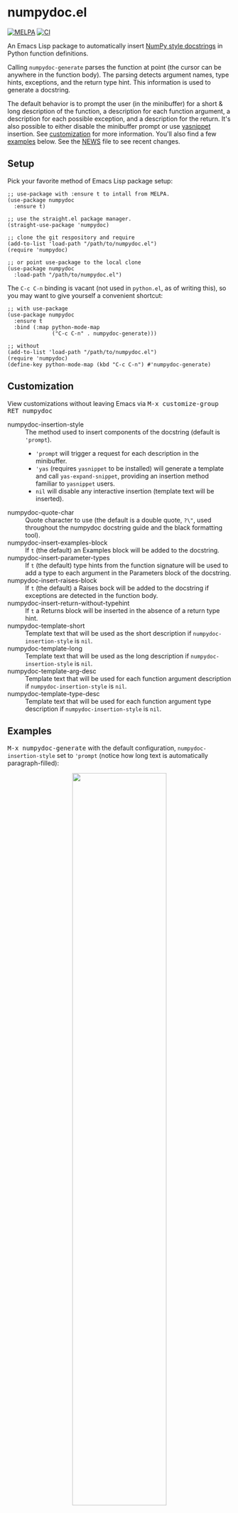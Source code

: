 # numpydoc.el

[![MELPA](https://melpa.org/packages/numpydoc-badge.svg)](https://melpa.org/#/numpydoc)
[![CI](https://github.com/douglasdavis/numpydoc.el/actions/workflows/ci.yml/badge.svg)](https://github.com/douglasdavis/numpydoc.el/actions/workflows/ci.yml)

An Emacs Lisp package to automatically insert [NumPy style
docstrings](https://numpydoc.readthedocs.io/en/latest/format.html) in
Python function definitions.

Calling `numpydoc-generate` parses the function at point (the cursor
can be anywhere in the function body). The parsing detects argument
names, type hints, exceptions, and the return type hint. This
information is used to generate a docstring.

The default behavior is to prompt the user (in the minibuffer) for a
short & long description of the function, a description for each
function argument, a description for each possible exception, and a
description for the return. It's also possible to either disable the
minibuffer prompt or use
[yasnippet](https://github.com/joaotavora/yasnippet) insertion. See
[customization](#customization) for more information. You'll also find
a few [examples](#examples) below. See the
[NEWS](https://github.com/douglasdavis/numpydoc.el/blob/main/NEWS.md)
file to see recent changes.

## Setup

Pick your favorite method of Emacs Lisp package setup:

```elisp
;; use-package with :ensure t to intall from MELPA.
(use-package numpydoc
  :ensure t)

;; use the straight.el package manager.
(straight-use-package 'numpydoc)

;; clone the git respository and require
(add-to-list 'load-path "/path/to/numpydoc.el")
(require 'numpydoc)

;; or point use-package to the local clone
(use-package numpydoc
  :load-path "/path/to/numpydoc.el")
```

The `C-c C-n` binding is vacant (not used in `python.el`, as of
writing this), so you may want to give yourself a convenient shortcut:

```elisp
;; with use-package
(use-package numpydoc
  :ensure t
  :bind (:map python-mode-map
              ("C-c C-n" . numpydoc-generate)))

;; without
(add-to-list 'load-path "/path/to/numpydoc.el")
(require 'numpydoc)
(define-key python-mode-map (kbd "C-c C-n") #'numpydoc-generate)
```

## Customization

View customizations without leaving Emacs via <kbd>M-x customize-group
RET numpydoc</kbd>

<dl>
  <dt>numpydoc-insertion-style</dt>
  <dd>
  The method used to insert components of the docstring (default is
  <code>'prompt</code>).
  <ul>
  <li> <code>'prompt</code> will trigger a request for each description
    in the minibuffer.</li>
  <li> <code>'yas</code> (requires <code>yasnippet</code> to be
    installed) will generate a template and call
    <code>yas-expand-snippet</code>, providing an insertion method
    familiar to <code>yasnippet</code> users.</li>
  <li> <code>nil</code> will disable any interactive insertion (template
    text will be inserted).</li>
  </ul>
  </dd>
  <dt>numpydoc-quote-char</dt>
  <dd>
  Quote character to use (the default is a double quote,
  <code>?\"</code>, used throughout the numpydoc docstring guide and
  the black formatting tool).
  </dd>
  <dt>numpydoc-insert-examples-block</dt>
  <dd>
  If <code>t</code> (the default) an Examples block will be added to
  the docstring.
  </dd>
  <dt>numpydoc-insert-parameter-types</dt>
  <dd>
  If <code>t</code> (the default) type hints from the function
  signature will be used to add a type to each argument in the
  Parameters block of the docstring.
  </dd>
  <dt>numpydoc-insert-raises-block</dt>
  <dd>
  If <code>t</code> (the default) a Raises bock will be added to the
  docstring if exceptions are detected in the function body.
  </dd>
  <dt>numpydoc-insert-return-without-typehint</dt>
  <dd>
  If <code>t</code> a Returns block will be inserted in the absence of
  a return type hint.
  </dd>
  <dt>numpydoc-template-short</dt>
  <dd>
  Template text that will be used as the short description if
  <code>numpydoc-insertion-style</code> is <code>nil</code>.
  </dd>
  <dt>numpydoc-template-long</dt>
  <dd>
  Template text that will be used as the long description if
  <code>numpydoc-insertion-style</code> is <code>nil</code>.
  </dd>
  <dt>numpydoc-template-arg-desc</dt>
  <dd>
  Template text that will be used for each function argument
  description if <code>numpydoc-insertion-style</code> is
  <code>nil</code>.
  </dd>
  <dt>numpydoc-template-type-desc</dt>
  <dd>
  Template text that will be used for each function argument type
  description if <code>numpydoc-insertion-style</code> is
  <code>nil</code>.
  </dd>
</dl>

## Examples

<kbd>M-x numpydoc-generate</kbd> with the default configuration,
`numpydoc-insertion-style` set to `'prompt` (notice how long text is
automatically paragraph-filled):

<p align="center">
  <img src="doc/ex1.gif" width="65%"/>
</p>

Using `yasnippet` (`numpydoc-insertion-style` set to `'yas`):

<p align="center">
  <img src="doc/ex2.gif" width="65%"/>
</p>

With `numpydoc-insertion-style` set to `nil`; before:

```python
def plot_histogram(
    x: np.ndarray,
    bins: int = 10,
    range: Optional[Tuple[float, float]] = None,
    weights: Optional[np.ndarray] = None,
    flow: bool = False,
    ax: Optional[plt.Axes] = None,
) -> Tuple[plt.Figure, plt.Axes]:
    if weights is not None:
        if weights.shape != np.shape:
            raise ValueError("x and weights must have same shape.")
    pass
```

After <kbd>M-x numpydoc-generate</kbd>:

```python
def plot_histogram(
    x: np.ndarray,
    bins: int = 10,
    range: Optional[Tuple[float, float]] = None,
    weights: Optional[np.ndarray] = None,
    flow: bool = False,
    ax: Optional[plt.Axes] = None,
) -> Tuple[plt.Figure, plt.Axes]:
    """FIXME: Short description.

    FIXME: Long description.

    Parameters
    ----------
    x : np.ndarray
        FIXME: Add docs.
    bins : int
        FIXME: Add docs.
    range : Optional[Tuple[float, float]]
        FIXME: Add docs.
    weights : Optional[np.ndarray]
        FIXME: Add docs.
    flow : bool
        FIXME: Add docs.
    ax : Optional[plt.Axes]
        FIXME: Add docs.

    Returns
    -------
    Tuple[plt.Figure, plt.Axes]
        FIXME: Add docs.

    Raises
    ------
    ValueError
        FIXME: Add docs.

    Examples
    --------
    FIXME: Add docs.

    """
    if weights is not None:
        if weights.shape != np.shape:
            raise ValueError("x and weights must have same shape.")
    pass
```

## Similar packages

- [sphinx-doc.el](https://github.com/naiquevin/sphinx-doc.el): Inserts
  sphinx-compatible docstrings (does not offer customizations or
  automatically formatted insertions from the minibuffer or yasnippet).
- [docstr](https://github.com/jcs-elpa/docstr): Docstring insertion
  support for any programming language, including NumPy style Python
  (it has a programmable interface but requires a bit more setup to
  get the utility provided `numpydoc.el`).
